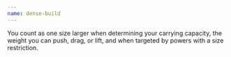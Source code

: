 ```yaml
---
name: dense-build
---
```

You count as one size larger when determining your carrying capacity, the weight you can push, drag, or lift,
and when targeted by powers with a size restriction.
